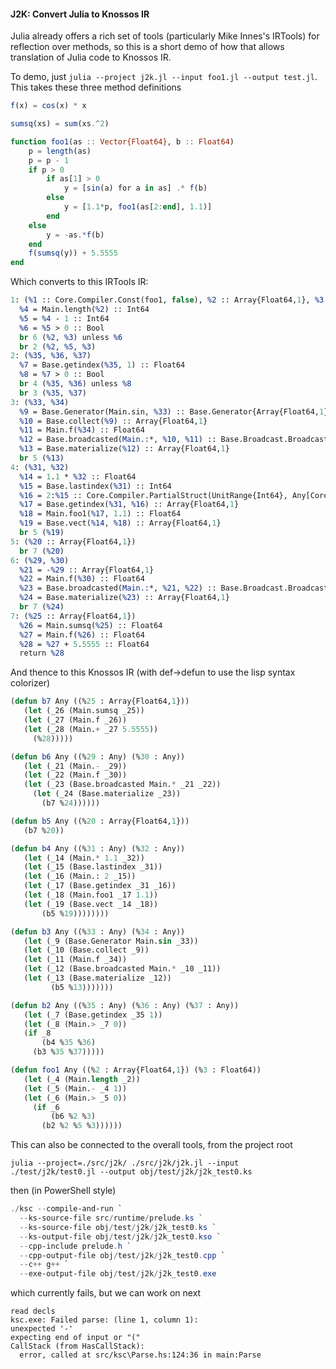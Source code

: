 #### J2K: Convert Julia to Knossos IR

Julia already offers a rich set of tools (particularly Mike Innes's IRTools) for reflection over methods, so this is a short demo of how that allows translation of Julia code to Knossos IR.

To demo, just `julia --project j2k.jl --input foo1.jl --output test.jl`.  This takes these three method definitions

```julia
f(x) = cos(x) * x

sumsq(xs) = sum(xs.^2)

function foo1(as :: Vector{Float64}, b :: Float64)
    p = length(as)
    p = p - 1
    if p > 0
        if as[1] > 0
            y = [sin(a) for a in as] .* f(b)
        else
            y = [1.1*p, foo1(as[2:end], 1.1)]
        end
    else
        y = -as.*f(b)
    end
    f(sumsq(y)) + 5.5555
end
```

Which converts to this IRTools IR:

```llvm
1: (%1 :: Core.Compiler.Const(foo1, false), %2 :: Array{Float64,1}, %3 :: Float64)
  %4 = Main.length(%2) :: Int64
  %5 = %4 - 1 :: Int64
  %6 = %5 > 0 :: Bool
  br 6 (%2, %3) unless %6
  br 2 (%2, %5, %3)
2: (%35, %36, %37)
  %7 = Base.getindex(%35, 1) :: Float64
  %8 = %7 > 0 :: Bool
  br 4 (%35, %36) unless %8
  br 3 (%35, %37)
3: (%33, %34)
  %9 = Base.Generator(Main.sin, %33) :: Base.Generator{Array{Float64,1},typeof(sin)}
  %10 = Base.collect(%9) :: Array{Float64,1}
  %11 = Main.f(%34) :: Float64
  %12 = Base.broadcasted(Main.:*, %10, %11) :: Base.Broadcast.Broadcasted{Base.Broadcast.DefaultArrayStyle{1},Nothing,typeof(*),Tuple{Array{Float64,1},Float64}}
  %13 = Base.materialize(%12) :: Array{Float64,1}
  br 5 (%13)
4: (%31, %32)
  %14 = 1.1 * %32 :: Float64
  %15 = Base.lastindex(%31) :: Int64
  %16 = 2:%15 :: Core.Compiler.PartialStruct(UnitRange{Int64}, Any[Core.Compiler.Const(2, false), Int64])
  %17 = Base.getindex(%31, %16) :: Array{Float64,1}
  %18 = Main.foo1(%17, 1.1) :: Float64
  %19 = Base.vect(%14, %18) :: Array{Float64,1}
  br 5 (%19)
5: (%20 :: Array{Float64,1})
  br 7 (%20)
6: (%29, %30)
  %21 = -%29 :: Array{Float64,1}
  %22 = Main.f(%30) :: Float64
  %23 = Base.broadcasted(Main.:*, %21, %22) :: Base.Broadcast.Broadcasted{Base.Broadcast.DefaultArrayStyle{1},Nothing,typeof(*),Tuple{Array{Float64,1},Float64}}
  %24 = Base.materialize(%23) :: Array{Float64,1}
  br 7 (%24)
7: (%25 :: Array{Float64,1})
  %26 = Main.sumsq(%25) :: Float64
  %27 = Main.f(%26) :: Float64
  %28 = %27 + 5.5555 :: Float64
  return %28
```

  And thence to this Knossos IR (with def->defun to use the lisp syntax colorizer)

  ```lisp
(defun b7 Any ((%25 : Array{Float64,1}))
     (let (_26 (Main.sumsq _25))
     (let (_27 (Main.f _26))
	 (let (_28 (Main.+ _27 5.5555))
	   (%28)))))

(defun b6 Any ((%29 : Any) (%30 : Any))
     (let (_21 (Main.- _29))
     (let (_22 (Main.f _30))
	 (let (_23 (Base.broadcasted Main.* _21 _22))
	   (let (_24 (Base.materialize _23))
	     (b7 %24))))))

(defun b5 Any ((%20 : Array{Float64,1}))
     (b7 %20))

(defun b4 Any ((%31 : Any) (%32 : Any))
     (let (_14 (Main.* 1.1 _32))
     (let (_15 (Base.lastindex _31))
	 (let (_16 (Main.: 2 _15))
	 (let (_17 (Base.getindex _31 _16))
	 (let (_18 (Main.foo1 _17 1.1))
	 (let (_19 (Base.vect _14 _18))
		 (b5 %19))))))))

(defun b3 Any ((%33 : Any) (%34 : Any))
     (let (_9 (Base.Generator Main.sin _33))
     (let (_10 (Base.collect _9))
	 (let (_11 (Main.f _34))
	 (let (_12 (Base.broadcasted Main.* _10 _11))
	 (let (_13 (Base.materialize _12))
	       (b5 %13)))))))

(defun b2 Any ((%35 : Any) (%36 : Any) (%37 : Any))
     (let (_7 (Base.getindex _35 1))
     (let (_8 (Main.> _7 0))
	 (if _8
	     (b4 %35 %36)
	   (b3 %35 %37)))))

(defun foo1 Any ((%2 : Array{Float64,1}) (%3 : Float64))
     (let (_4 (Main.length _2))
     (let (_5 (Main.- _4 1))
	 (let (_6 (Main.> _5 0))
	   (if _6
	       (b6 %2 %3)
	     (b2 %2 %5 %3))))))
```

This can also be connected to the overall tools, from the project root

```
julia --project=./src/j2k/ ./src/j2k/j2k.jl --input ./test/j2k/test0.jl --output obj/test/j2k/j2k_test0.ks
```

then (in PowerShell style)

```powershell
./ksc --compile-and-run `
  --ks-source-file src/runtime/prelude.ks `
  --ks-source-file obj/test/j2k/j2k_test0.ks `
  --ks-output-file obj/test/j2k/j2k_test0.kso `
  --cpp-include prelude.h `
  --cpp-output-file obj/test/j2k/j2k_test0.cpp `
  --c++ g++ `
  --exe-output-file obj/test/j2k/j2k_test0.exe
```

which currently fails, but we can work on next

```
read decls
ksc.exe: Failed parse: (line 1, column 1):
unexpected '-'
expecting end of input or "("
CallStack (from HasCallStack):
  error, called at src/ksc\Parse.hs:124:36 in main:Parse
```